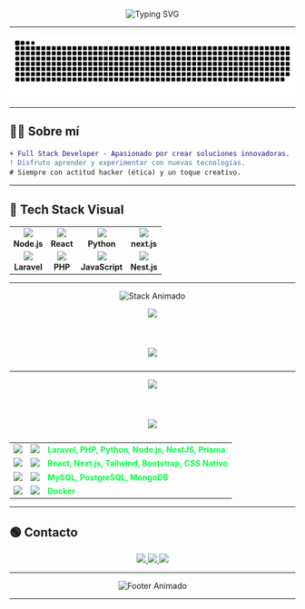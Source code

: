 <!-- Perfil README con animaciones verdes y negras estilo hacker -->

<p align="center">
  <img src="https://readme-typing-svg.demolab.com?font=Fira+Code&size=32&pause=1000&color=00FF41&background=00000000&center=true&vCenter=true&width=900&lines=console.log('Hola%2C+soy+Brandon+Gomez');Desarrollador+Full+Stack+%F0%9F%9A%80;Code+is+my+Art;Hackeando+el+universo+digital..." alt="Typing SVG" />
</p>

---

<!-- Animación Snake moviéndose (verde y negro) -->
<p align="center">
  <img src="https://raw.githubusercontent.com/Platane/snk/output/github-contribution-grid-snake-dark.svg" width="800" alt="Snake Animation" />
</p>

---

## 👨‍💻 Sobre mí

```diff
+ Full Stack Developer - Apasionado por crear soluciones innovadoras.
! Disfruto aprender y experimentar con nuevas tecnologías.
# Siempre con actitud hacker (ética) y un toque creativo.
```

---

## 🚀 Tech Stack Visual

<table>
  <tr>
    <td align="center">
      <img src="https://wallpapercave.com/wp/wp5070716.jpg" width="180"/><br/>
      <b>Node.js</b>
    </td>
    <td align="center">
      <img src="https://miro.medium.com/v2/resize:fit:4800/format:webp/1*l6s7ev65uD6otx9vV6A2AQ.png" width="180"/><br/>
      <b>React</b>
    </td>
    <td align="center">
      <img src="https://i.pinimg.com/736x/ae/b8/a6/aeb8a61183f16015337b5f5440a33ab9.jpg" width="180"/><br/>
      <b>Python</b>
    </td>
    <td align="center">
      <img src="https://media.licdn.com/dms/image/v2/D5610AQF_QdpAYl1azQ/image-shrink_800/image-shrink_800/0/1694534413671?e=2147483647&v=beta&t=VpzmhcH4lFdXrxx4sAsVjbxSINEbOREJ06m-Mo2egN0" width="180"/><br/>
      <b>next.js</b>
    </td>
  </tr>
  <tr>
    <td align="center">
      <img src="https://wallpaperaccess.com/full/1567494.png" width="180"/><br/>
      <b>Laravel</b>
    </td>
    <td align="center">
      <img src="https://s1.elespanol.com/2021/03/29/omicrono/569705523_176841925_1706x960.jpg" width="180"/><br/>
      <b>PHP</b>
    </td>
    <td align="center">
      <img src="https://s0.smartresize.com/wallpaper/797/913/HD-wallpaper-javascript-black-logo-programming-language-grid-metal-background-javascript-artwork-creative-programming-language-signs-javascript-logo.jpg" width="180"/><br/>
      <b>JavaScript</b>
    </td>
    <td align="center">
      <img src="https://maybe.works/media/blogs/why-is-the-nestjs-framework-a-great-option-for-web-development/1100x600.jpg" width="180"/><br/>
      <b>Nest.js</b>
    </td>
  </tr>
</table>

---


<p align="center">
  <img src="https://readme-typing-svg.demolab.com?font=Fira+Mono&pause=1000&color=00FF41&background=00000000&width=600&lines=Laravel+%F0%9F%91%8D;PHP+%F0%9F%9A%80;Python+%F0%9F%90%8D;React+%E2%9C%A8;Node.js+%F0%9F%92%BB;NestJS+%F0%9F%9A%A8;Next.js+%F0%9F%9A%80;Prisma+%F0%9F%8C%8D;PostgreSQL+%F0%9F%92%BE;MySQL+%F0%9F%93%8A;MongoDB+%F0%9F%92%A1;Tailwind+%F0%9F%92%A8;Bootstrap+%F0%9F%92%96;CSS+Nativo+%F0%9F%96%8B%EF%B8%8F;Docker+%F0%9F%A7%A1" alt="Stack Animado" />
</p>

<p align="center">
  <img src="https://github-readme-stats.vercel.app/api?username=123Brandongomez&show_icons=true&theme=algolia&hide_border=true&bg_color=00000000&title_color=00FF41&icon_color=00FF41&text_color=00FF41" />
</p>

<h1 align="center">
  <img src="https://media.giphy.com/media/v1.Y2lkPTc5MGI3NjExc2hhbmxrYXJhMWswem5teWFuaXRhczVnYmZqc2poeG0weXdhcWlhZCZlcD12MV9naWZzX3NlYXJjaCZjdD1n/26tn33aiTi1jkl6H6/giphy.gif" />
</h1>


---


<p align="center">
  <img src="https://raw.githubusercontent.com/rodrigograca31/rodrigograca31/master/matrix.svg" width="600"/>
</p>

<h1 align="center">
  <img src="https://readme-typing-svg.demolab.com?font=Fira+Code&size=28&pause=1000&color=00FF41&center=true&vCenter=true&width=700&lines=🔥+Bienvenido+a+mi+Mundo+Backend+con+NestJS+%F0%9F%94%AE;💻+Fullstack+Developer+%7C+Matrix+Mode+On" />
</h1>

<div align="center">

<table>
  <tr>
    <td><img src="https://img.shields.io/badge/-Backend-00FF41?style=for-the-badge" /></td>
    <td>
      <img src="https://skillicons.dev/icons?i=laravel,php,python,nodejs,nestjs,prisma" />
    </td>
    <td><b style="color:#00FF41;">Laravel, PHP, Python, Node.js, NestJS, Prisma</b></td>
  </tr>
  <tr>
    <td><img src="https://img.shields.io/badge/-Frontend-00FF41?style=for-the-badge" /></td>
    <td>
      <img src="https://skillicons.dev/icons?i=react,nextjs,tailwind,bootstrap,css" />
    </td>
    <td><b style="color:#00FF41;">React, Next.js, Tailwind, Bootstrap, CSS Nativo</b></td>
  </tr>
  <tr>
    <td><img src="https://img.shields.io/badge/-Bases%20de%20Datos-00FF41?style=for-the-badge" /></td>
    <td>
      <img src="https://skillicons.dev/icons?i=mysql,postgres,mongodb" />
    </td>
    <td><b style="color:#00FF41;">MySQL, PostgreSQL, MongoDB</b></td>
  </tr>
  <tr>
    <td><img src="https://img.shields.io/badge/-DevOps-00FF41?style=for-the-badge" /></td>
    <td>
      <img src="https://skillicons.dev/icons?i=docker" />
    </td>
    <td><b style="color:#00FF41;">Docker</b></td>
  </tr>
</table>

</div>

---

## 🟢 Contacto

<p align="center">
  <a href="mailto:brandon@ejemplo.com">
    <img src="https://img.shields.io/badge/email-00FF41?style=for-the-badge&logo=gmail&logoColor=black&labelColor=000000" />
  </a>
  <a href="https://linkedin.com/in/TuPerfilLinkedin">
    <img src="https://img.shields.io/badge/LinkedIn-00FF41?style=for-the-badge&logo=linkedin&logoColor=black&labelColor=000000" />
  </a>
  <a href="https://twitter.com/TuUsuarioAzul">
    <img src="https://img.shields.io/badge/twitter-00FF41?style=for-the-badge&logo=twitter&logoColor=black&labelColor=000000" />
  </a>
</p>

---

<p align="center">
  <img src="https://readme-typing-svg.demolab.com?font=Fira+Code&size=24&pause=1000&color=00FF41&background=00000000&center=true&vCenter=true&width=700&lines=Siempre+en+modo+hacker!;La+creatividad+es+mi+superpoder...;Let's+code+the+future+%F0%9F%9A%80" alt="Footer Animado" />
</p>

---
